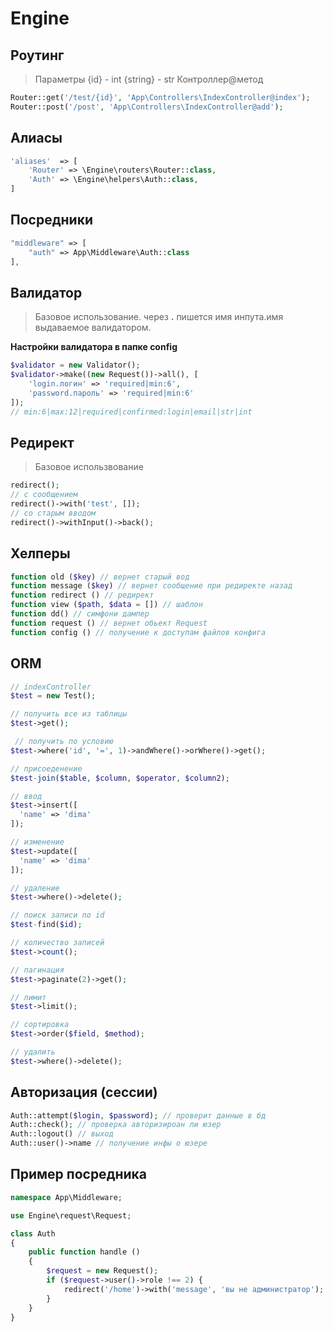 # Engine
## Роутинг
> Параметры {id} - int {string} - str Контроллер@метод
```php
Router::get('/test/{id}', 'App\Controllers\IndexController@index');
Router::post('/post', 'App\Controllers\IndexController@add');
```
## Алиасы
```php
'aliases'  => [
    'Router' => \Engine\routers\Router::class,
    'Auth' => \Engine\helpers\Auth::class,
]
```
## Посредники

```php
"middleware" => [
    "auth" => App\Middleware\Auth::class
],
```

## Валидатор
> Базовое использование. через **.** пишется имя инпута.имя выдаваемое валидатором.

**Настройки валидатора в папке config**

```php
$validator = new Validator();
$validator->make((new Request())->all(), [
    'login.логин' => 'required|min:6',
    'password.пароль' => 'required|min:6'
]);
// min:6|max:12|required|confirmed:login|email|str|int
```

## Редирект

> Базовое использвование

```php
redirect();
// с сообщением
redirect()->with('test', []);
// со старым вводом
redirect()->withInput()->back();
```

## Хелперы

```php
function old ($key) // вернет старый вод
function message ($key) // вернет сообщение при редиректе назад
function redirect () // редирект
function view ($path, $data = []) // шаблон
function dd() // симфони дампер
function request () // вернет обьект Request
function config () // получение к доступам файлов конфига
```

## ORM

```php
// indexController
$test = new Test();

// получить все из таблицы
$test->get();

 // получить по условию
$test->where('id', '=', 1)->andWhere()->orWhere()->get();

// присоеденение
$test-join($table, $column, $operator, $column2);

// ввод
$test->insert([
  'name' => 'dima'
]);

// изменение
$test->update([
  'name' => 'dima'
]);

// удаление
$test->where()->delete();

// поиск записи по id
$test-find($id);

// количество записей
$test->count();

// пагинация
$test->paginate(2)->get();

// лимит
$test->limit();

// сортировка
$test->order($field, $method);

// удалить
$test->where()->delete();
```

## Авторизация (сессии)

```php
Auth::attempt($login, $password); // проверит данные в бд
Auth::check(); // проверка авторизироан ли юзер
Auth::logout() // выход
Auth::user()->name // получение инфы о юзере
```

## Пример посредника

```php
namespace App\Middleware;

use Engine\request\Request;

class Auth
{
    public function handle ()
    {
        $request = new Request();
        if ($request->user()->role !== 2) {
            redirect('/home')->with('message', 'вы не администратор');
        }
    }
}
```
